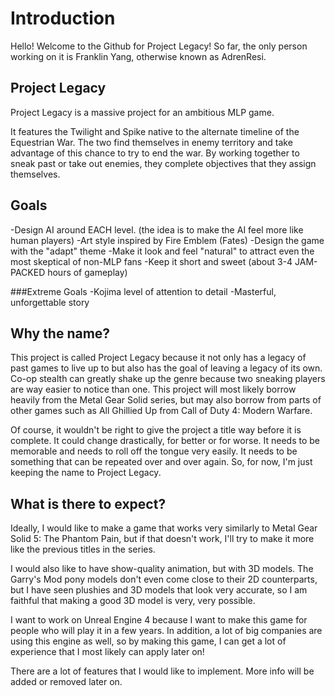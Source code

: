 # Introduction
Hello! Welcome to the Github for Project Legacy! So far, the only person working on it is Franklin Yang, otherwise known as AdrenResi.

## Project Legacy
Project Legacy is a massive project for an ambitious MLP game.

It features the Twilight and Spike native to the alternate timeline of the Equestrian War. The two find themselves in enemy territory and take advantage of this chance to try to end the war. By working together to sneak past or take out enemies, they complete objectives that they assign themselves.

## Goals
-Design AI around EACH level. (the idea is to make the AI feel more like human players)
-Art style inspired by Fire Emblem (Fates)
-Design the game with the "adapt" theme
-Make it look and feel "natural" to attract even the most skeptical of non-MLP fans
-Keep it short and sweet (about 3-4 JAM-PACKED hours of gameplay)

###Extreme Goals
-Kojima level of attention to detail
-Masterful, unforgettable story

## Why the name?
This project is called Project Legacy because it not only has a legacy of past games to live up to but also has the goal of leaving a legacy of its own. Co-op stealth can greatly shake up the genre because two sneaking players are way easier to notice than one. This project will most likely borrow heavily from the Metal Gear Solid series, but may also borrow from parts of other games such as All Ghillied Up from Call of Duty 4: Modern Warfare.

Of course, it wouldn't be right to give the project a title way before it is complete. It could change drastically, for better or for worse. It needs to be memorable and needs to roll off the tongue very easily. It needs to be something that can be repeated over and over again. So, for now, I'm just keeping the name to Project Legacy.

## What is there to expect?
Ideally, I would like to make a game that works very similarly to Metal Gear Solid 5: The Phantom Pain, but if that doesn't work, I'll try to make it more like the previous titles in the series. 

I would also like to have show-quality animation, but with 3D models. The Garry's Mod pony models don't even come close to their 2D counterparts, but I have seen plushies and 3D models that look very accurate, so I am faithful that making a good 3D model is very, very possible.

I want to work on Unreal Engine 4 because I want to make this game for people who will play it in a few years. In addition, a lot of big companies are using this engine as well, so by making this game, I can get a lot of experience that I most likely can apply later on!

There are a lot of features that I would like to implement. More info will be added or removed later on.
